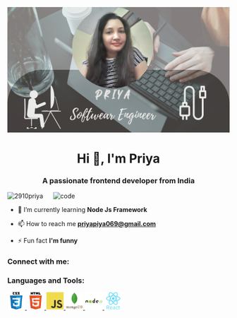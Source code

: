 ![logo](https://github.com/2910priya/2910priya/blob/main/Black%20White%20Bold%20Business%20Channel%20Youtube%20Banner.png )

<h1 align="center">Hi 👋, I'm Priya</h1>
<h3 align="center">A passionate frontend developer from India</h3>

<img src="https://media.tenor.com/S59bPkT0pqcAAAAC/programming.gif" alt="code" align="right" width="400"/>

<p align="left"> <img src="https://komarev.com/ghpvc/?username=2910priya&label=Profile%20views&color=0e75b6&style=flat" alt="2910priya" /> </p>

- 🌱 I’m currently learning **Node Js Framework**

- 📫 How to reach me **priyapiya069@gmail.com**

- ⚡ Fun fact **I'm funny**

<h3 align="left">Connect with me:</h3>
<p align="left">
</p>

<h3 align="left">Languages and Tools:</h3>
<p align="left"> <a href="https://www.w3schools.com/css/" target="_blank" rel="noreferrer"> <img src="https://raw.githubusercontent.com/devicons/devicon/master/icons/css3/css3-original-wordmark.svg" alt="css3" width="40" height="40"/> </a> <a href="https://www.w3.org/html/" target="_blank" rel="noreferrer"> <img src="https://raw.githubusercontent.com/devicons/devicon/master/icons/html5/html5-original-wordmark.svg" alt="html5" width="40" height="40"/> </a> <a href="https://developer.mozilla.org/en-US/docs/Web/JavaScript" target="_blank" rel="noreferrer"> <img src="https://raw.githubusercontent.com/devicons/devicon/master/icons/javascript/javascript-original.svg" alt="javascript" width="40" height="40"/> </a> <a href="https://www.mongodb.com/" target="_blank" rel="noreferrer"> <img src="https://raw.githubusercontent.com/devicons/devicon/master/icons/mongodb/mongodb-original-wordmark.svg" alt="mongodb" width="40" height="40"/> </a> <a href="https://nodejs.org" target="_blank" rel="noreferrer"> <img src="https://raw.githubusercontent.com/devicons/devicon/master/icons/nodejs/nodejs-original-wordmark.svg" alt="nodejs" width="40" height="40"/> </a> <a href="https://reactjs.org/" target="_blank" rel="noreferrer"> <img src="https://raw.githubusercontent.com/devicons/devicon/master/icons/react/react-original-wordmark.svg" alt="react" width="40" height="40"/> </a> </p>

